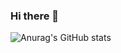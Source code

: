 ### Hi there 👋
![Anurag's GitHub stats](https://github-readme-stats.vercel.app/api/top-langs/?username=kinghacker0&layout=compact&show_icons=true&theme=radical)
